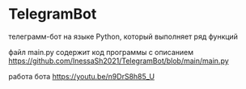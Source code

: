 # TelegramBot
телеграмм-бот на языке Python, который выполняет ряд функций

файл main.py содержит код программы с описанием https://github.com/InessaSh2021/TelegramBot/blob/main/main.py


работа бота https://youtu.be/n9DrS8h85_U
